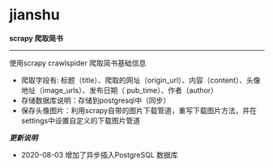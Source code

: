 # jianshu
**scrapy 爬取简书**
* * *
使用scrapy crawlspider 爬取简书基础信息
* 爬取字段有: 标题（title）、爬取的网址（origin_url）、内容（content）、头像地址（image_urls）、发布日期（ pub_time）、作者（author）
* 存储数据库说明：存储到postgresql中（同步）
* 保存头像图片：利用scrapy自带的图片下载管道，重写下载图片方法，并在settings中设置自定义的下载图片管道

***更新说明***
* 2020-08-03 增加了异步插入PostgreSQL 数据库